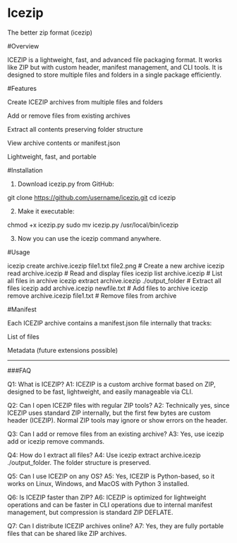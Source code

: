 # Icezip
The better zip format (icezip)


#Overview

ICEZIP is a lightweight, fast, and advanced file packaging format.
It works like ZIP but with custom header, manifest management, and CLI tools. It is designed to store multiple files and folders in a single package efficiently.

#Features

Create ICEZIP archives from multiple files and folders

Add or remove files from existing archives

Extract all contents preserving folder structure

View archive contents or manifest.json

Lightweight, fast, and portable


#Installation

1. Download icezip.py from GitHub:

git clone https://github.com/username/icezip.git
cd icezip


2. Make it executable:

chmod +x icezip.py
sudo mv icezip.py /usr/local/bin/icezip


3. Now you can use the icezip command anywhere.



#Usage

icezip create archive.icezip file1.txt file2.png       # Create a new archive
icezip read archive.icezip                            # Read and display files
icezip list archive.icezip                            # List all files in archive
icezip extract archive.icezip ./output_folder        # Extract all files
icezip add archive.icezip newfile.txt                # Add files to archive
icezip remove archive.icezip file1.txt               # Remove files from archive

#Manifest

Each ICEZIP archive contains a manifest.json file internally that tracks:

List of files

Metadata (future extensions possible)



---

###FAQ 

Q1: What is ICEZIP?
A1: ICEZIP is a custom archive format based on ZIP, designed to be fast, lightweight, and easily manageable via CLI.

Q2: Can I open ICEZIP files with regular ZIP tools?
A2: Technically yes, since ICEZIP uses standard ZIP internally, but the first few bytes are custom header (ICEZIP). Normal ZIP tools may ignore or show errors on the header.

Q3: Can I add or remove files from an existing archive?
A3: Yes, use icezip add or icezip remove commands.

Q4: How do I extract all files?
A4: Use icezip extract archive.icezip ./output_folder. The folder structure is preserved.

Q5: Can I use ICEZIP on any OS?
A5: Yes, ICEZIP is Python-based, so it works on Linux, Windows, and MacOS with Python 3 installed.

Q6: Is ICEZIP faster than ZIP?
A6: ICEZIP is optimized for lightweight operations and can be faster in CLI operations due to internal manifest management, but compression is standard ZIP DEFLATE.

Q7: Can I distribute ICEZIP archives online?
A7: Yes, they are fully portable files that can be shared like ZIP archives.

